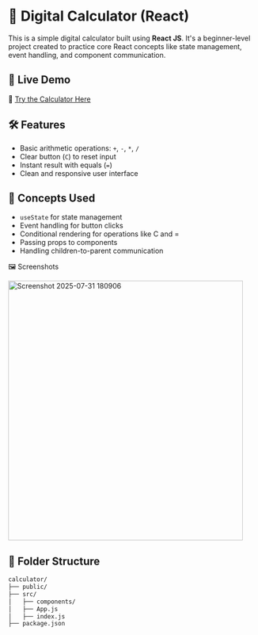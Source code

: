 # 🧮 Digital Calculator (React)

This is a simple digital calculator built using **React JS**. It's a beginner-level project created to practice core React concepts like state management, event handling, and component communication.

## 🚀 Live Demo
🔗 [Try the Calculator Here](https://digital-calculator-d35e.vercel.app/)

## 🛠️ Features

- Basic arithmetic operations: `+`, `-`, `*`, `/`
- Clear button (`C`) to reset input
- Instant result with equals (`=`)
- Clean and responsive user interface

## 🧠 Concepts Used

- `useState` for state management  
- Event handling for button clicks  
- Conditional rendering for operations like C and =  
- Passing props to components  
- Handling children-to-parent communication  

🖼️ Screenshots

<img width="474" height="524" alt="Screenshot 2025-07-31 180906" src="https://github.com/user-attachments/assets/132e160d-c8e2-413f-bf24-9c56394395c4" />


## 📁 Folder Structure

```bash
calculator/
├── public/
├── src/
│   ├── components/
│   ├── App.js
│   ├── index.js
├── package.json
